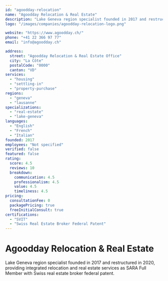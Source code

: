 ```yaml
---
id: "agoodday-relocation"
name: "Agoodday Relocation & Real Estate"
description: "Lake Geneva region specialist founded in 2017 and restructured in 2020, providing integrated relocation and real estate services as SARA Full Member with Swiss real estate broker federal patent."
logo: "/images/companies/agoodday-relocation-logo.png"

website: "https://www.agoodday.ch/"
phone: "+41 22 366 97 77"
email: "info@agoodday.ch"

address:
  street: "Agoodday Relocation & Real Estate Office"
  city: "La Côte"
  postalCode: "0000"
  canton: "VD"
services:
  - "housing"
  - "settling-in"
  - "property-purchase"
regions:
  - "geneva"
  - "lausanne"
specializations:
  - "real-estate"
  - "lake-geneva"
languages:
  - "English"
  - "French"
  - "Italian"
founded: 2017
employees: "Not specified"
verified: false
featured: false
rating:
  score: 4.5
  reviews: 10
  breakdown:
    communication: 4.5
    professionalism: 4.5
    value: 4.5
    timeliness: 4.5
pricing:
  consultationFee: 0
  packagePricing: true
  freeInitialConsult: true
certifications:
  - "SVIT"
  - "Swiss Real Estate Broker Federal Patent"
---
```

# Agoodday Relocation & Real Estate

Lake Geneva region specialist founded in 2017 and restructured in 2020, providing integrated relocation and real estate services as SARA Full Member with Swiss real estate broker federal patent.